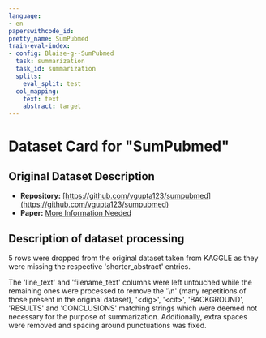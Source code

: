 ```yaml
---
language:
- en
paperswithcode_id: 
pretty_name: SumPubmed
train-eval-index:
- config: Blaise-g--SumPubmed
  task: summarization
  task_id: summarization
  splits:
    eval_split: test
  col_mapping:
    text: text
    abstract: target
---
```


# Dataset Card for "SumPubmed"

## Original Dataset Description

- **Repository:** [https://github.com/vgupta123/sumpubmed](https://github.com/vgupta123/sumpubmed) 
- **Paper:** [More Information Needed](https://vgupta123.github.io/docs/121_paper.pdf)

## Description of dataset processing
5 rows were dropped from the original dataset taken from KAGGLE as they were missing the respective 'shorter_abstract' entries.

The 'line_text' and 'filename_text' columns were left untouched while the remaining ones were processed to remove the '\n' (many repetitions of those present in the original dataset), '\<dig\>', '\<cit\>', 'BACKGROUND', 'RESULTS' and 'CONCLUSIONS' matching strings which were deemed not necessary for the purpose of summarization. Additionally, extra spaces were removed and spacing around punctuations was fixed.

